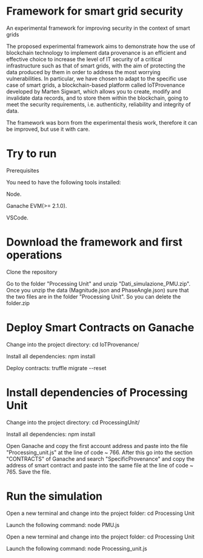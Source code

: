 # Framework for smart grid security
An experimental framework for improving security in the context of smart grids

The proposed experimental framework aims to demonstrate how the use of blockchain technology to implement data provenance is an efficient and effective choice to increase the level of IT security of a critical infrastructure such as that of smart grids, with the aim of protecting the data produced by them in order to address the most worrying vulnerabilities. In particular, we have chosen to adapt to the specific use case of smart grids, a blockchain-based platform called IoTProvenance developed by Marten Sigwart, which allows you to create, modify and invalidate data records, and to store them within the blockchain, going to meet the security requirements, i.e. authenticity, reliability and integrity of data.

The framework was born from the experimental thesis work, therefore it can be improved, but use it with care.

# Try to run 
Prerequisites

You need to have the following tools installed:

Node.

Ganache EVM(>= 2.1.0).

VSCode.

# Download the framework and first operations
Clone the repository

Go to the folder "Processing Unit" and unzip "Dati_simulazione_PMU.zip". Once you unzip the data (Magnitude.json and PhaseAngle.json) sure that the two files are in the folder "Processing Unit". So you can delete the folder.zip


# Deploy Smart Contracts on Ganache

Change into the project directory: cd IoTProvenance/

Install all dependencies: npm install

Deploy contracts: truffle migrate --reset

# Install dependencies of Processing Unit

Change into the project directory: cd ProcessingUnit/

Install all dependencies: npm install

Open Ganache and copy the first account address and paste into the file "Processing_unit.js" at the line of code ~ 766. After this go into the section "CONTRACTS" of Ganache and search "SpecificProvenance" and copy the address of smart contract and paste into the same file at the line of code ~ 765. Save the file.

# Run the simulation

Open a new terminal and change into the project folder: cd Processing Unit

Launch the following command: node PMU.js

Open a new terminal and change into the project folder: cd Processing Unit

Launch the following command: node Processing_unit.js

